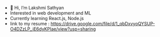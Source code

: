 - 👋 Hi, I’m Lakshmi Sathyan
- Interested in web development and ML 
- Currently learning React.js, Node.js 
- link to my resume : https://drive.google.com/file/d/1_qbDxvyoQYSUP-O4DZzLP_jE6dyKPIae/view?usp=sharing

